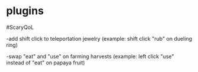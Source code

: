 # plugins


#ScaryQoL
 
  -add shift click to teleportation jewelry (example: shift click "rub" on dueling ring)
 
  -swap "eat" and "use" on farming harvests (example: left click "use" instead of "eat" on papaya fruit)
 
